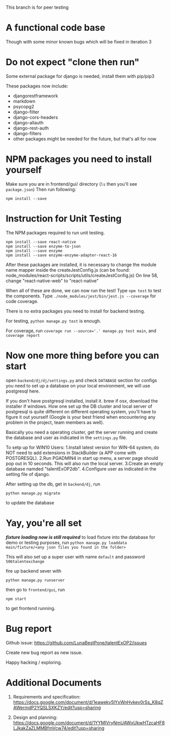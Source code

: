 This branch is for peer testing

# A functional code base
Though with some minor known bugs which will be fixed in iteration 3

# Do not expect "clone then run"
Some external package for django is needed, install them with pip/pip3

These packages now include:
* djangorestframework
* markdown
* psycopg2
* django-filter
* django-cors-headers
* django-allauth
* django-rest-auth
* django-filters
* other packages might be needed for the future, but that's all for now

# NPM packages you need to install yourself
Make sure you are in frontend/gui/ directory (```ls``` then you'll see ```package.json```)
Then run following:
```
npm install --save
```
# Instruction for Unit Testing

The NPM packages required to run unit testing.
```
npm install --save react-native
npm install --save enzyme-to-json
npm install --save enzyme
npm install --save enzyme-enzyme-adapter-react-16
```
After these packages are installed, it is necessary to change the module name mapper inside the createJestConfig.js
(can be found: node_modules/react-scripts/scripts/utils/createJestConfig.js)
On line 58, change "react-native-web" to "react-native"

When all of these are done, we can now run the test!
Type ```npm test``` to test the components.
Type ```./node_modules/jest/bin/jest.js --coverage``` for code coverage.

There is no extra packages you need to install for backend testing.

For testing, ```python manage.py test``` is enough.

For coverage, run ```coverage run --source='.' manage.py test main```, and ```coverage report```

# Now one more thing before you can start
open ```backend/dj/dj/settings.py``` and check ```DATABASE``` section for configs you need to set up a database on your local environment, we will use postgresql here.

If you don't have postgresql installed, install it. brew if osx, download the installer if windows. How one set up the DB cluster and local server of postgresql is quite different on different operating system, you'll have to figure it out yourself (Google is your best friend when encountering any problem in the project, team members as well).

Basically you need a operating cluster, get the server running and create the database and user as indicated in the ```settings.py``` file.

To setp up for WIN10 Users:
1.Install latest version for WIN-64 system, do NOT need to add extensions in StackBuilder (a APP come with POSTGRESQL).
2.Run PGADMIN4 in start up menu, a server page should pop out in 10 seconds. This will also run the local server.
3.Create an empty database namded "talentExOP2db".
4.Configure user as indicated in the setting file of django.

After setting up the db, get in ```backend/dj```, run
```
python manage.py migrate
```
to update the database

# Yay, you're all set
***fixture loading now is still required***
to load fixture into the database for demo or testing purposes, run ```python manage.py loaddata main/fixture/<any json files you found in the folder>```

This will also set up a super user with name ```default``` and password ```506talentexchange```

fire up backend sever with
```
python manage.py runserver
```
then go to ```frontend/gui```, run
```
npm start
```
to get frontend running.

# Bug report
Github issue: https://github.com/LunaBestPone/talentExOP2/issues

Create new bug report as new issue.

Happy hacking / exploring.

# Additional Documents

1. Requirements and specification: https://docs.google.com/document/d/1eawekv5lYxWnHvkev0rSs_K8qZAWermdP2YQSLSXKZY/edit?usp=sharing

2. Design and planning: https://docs.google.com/document/d/1YYMlVryNmUAWxUkwHTzcaHF8LJkakZaZLMMBfmVcw74/edit?usp=sharing 

